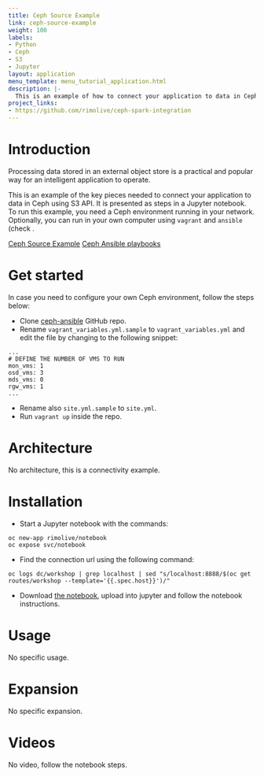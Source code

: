 ```yaml
---
title: Ceph Source Example
link: ceph-source-example
weight: 100
labels:
- Python
- Ceph
- S3
- Jupyter
layout: application
menu_template: menu_tutorial_application.html
description: |-
  This is an example of how to connect your application to data in Ceph using S3 API.
project_links:
- https://github.com/rimolive/ceph-spark-integration
---
```

<h1 id="introduction">Introduction</h1>

Processing data stored in an external object store is a practical and
popular way for an intelligent application to operate.

This is an example of the key pieces needed to connect your
application to data in Ceph using S3 API. It is presented as steps in a Jupyter
notebook. To run this example, you need a Ceph environment running in your network.
Optionally, you can run in your own computer using ```vagrant``` and ```ansible```
(check .

[Ceph Source Example](https://github.com/radanalyticsio/radanalyticsio.github.io/blob/master/assets/ceph-source-example/ceph-example.ipynb)
[Ceph Ansible playbooks](https://github.com/ceph/ceph-ansible)

<h1 id="get-started">Get started</h1>

In case you need to configure your own Ceph environment, follow the
steps below:

* Clone [ceph-ansible](https://github.com/ceph/ceph-ansible) GitHub repo.
* Rename ```vagrant_variables.yml.sample``` to ```vagrant_variables.yml```
  and edit the file by changing to the following snippet:

~~~
...
# DEFINE THE NUMBER OF VMS TO RUN
mon_vms: 1
osd_vms: 3
mds_vms: 0
rgw_vms: 1
...
~~~

* Rename also ```site.yml.sample``` to ```site.yml```.
* Run ```vagrant up``` inside the repo.

<h1 id="architecture">Architecture</h1>

No architecture, this is a connectivity example.

<h1 id="installation">Installation</h1>

* Start a Jupyter notebook with the commands:

~~~
oc new-app rimolive/notebook
oc expose svc/notebook
~~~

* Find the connection url using the following command:

~~~
oc logs dc/workshop | grep localhost | sed "s/localhost:8888/$(oc get routes/workshop --template='{{.spec.host}}')/"
~~~

* Download [the notebook](https://github.com/radanalyticsio/radanalyticsio.github.io/blob/master/assets/ceph-source-example/ceph-example.ipynb), upload into jupyter and follow the notebook instructions.

<h1 id="usage">Usage</h1>

No specific usage.

<h1 id="expansion">Expansion</h1>

No specific expansion.

<h1 id="videos">Videos</h1>

No video, follow the notebook steps.